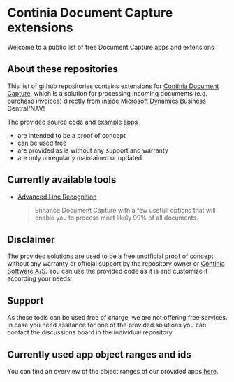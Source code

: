 # Continia Document Capture extensions

Welcome to a public list of free Document Capture apps and extensions

## About these repositories
This list of github repositories contains extensions for [Continia Document Capture](https://continia.com/solutions/document-capture/), which is a solution for processing incoming documents (e.g. purchase invoices) directly from inside Microsoft Dynamics Business Central/NAV!

The provided source code and example apps 
- are intended to be a proof of concept
- can be used free
- are provided as is without any support and warranty
- are only unregularly maintained or updated

## Currently available tools
- [Advanced Line Recognition](https://github.com/document-capture/Advanced-Line-Recognition/)
  > Enhance Document Capture with a few usefull options that will enable you to process most likely 99% of all documents.

## Disclaimer ##
The provided solutions are used to be a free unofficial proof of concept without any warranty or official support by the repository owner or [Continia Software A/S](https://www.continia.com "Continia Software"). You can use the provided code as it is and customize it according your needs.

## Support ##
As these tools can be used free of charge, we are not offering free services. In case you need assitance for one of the provided solutions you can contact the discussions board in the individual repository.

## Currently used app object ranges and ids ##
You can find an overview of the object ranges of our provided apps [here](https://github.com/document-capture/.github/blob/main/profile/object_ranges.md).
